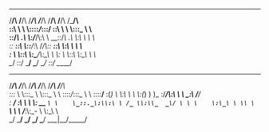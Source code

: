  ___   ___   ______   ______   ___   ___   ______              
/__/\ /__/\ /_____/\ /_____/\ /__/\ /__/\ /_____/\             
\::\ \\  \ \\::::_\/_\:::__\/ \::\ \\  \ \\:::_ \ \            
 \::\/_\ .\ \\:\/___/\\:\ \  __\::\/_\ .\ \\:\ \ \ \           
  \:: ___::\ \\::___\/_\:\ \/_/\\:: ___::\ \\:\ \ \ \          
   \: \ \\::\ \\:\____/\\:\_\ \ \\: \ \\::\ \\:\_\ \ \         
    \__\/ \::\/ \_____\/ \_____\/ \__\/ \::\/ \_____\/         
 ______   ______   ______        ______   ______    _______    
/_____/\ /_____/\ /_____/\      /_____/\ /_____/\  /______/\   
\:::_ \ \\:::_ \ \\:::_ \ \     \::::_\/_\:::_ \ \ \::::__\/__ 
 \:(_) \ \\:\ \ \ \\:(_) ) )_    \:\/___/\\:\ \ \ \_\:\ /____/\
  \: ___\/ \:\ \ \ \\: __ `\ \    \_::._\:\\:\ \ /_ \\:\\_  _\/
   \ \ \    \:\_\ \ \\ \ `\ \ \     /____\:\\:\_-  \ \\:\_\ \ \
    \_\/     \_____\/ \_\/ \_\/     \_____\/ \___|\_\_/\_____\/
